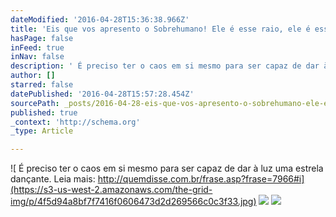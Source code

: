 ```yaml
---
dateModified: '2016-04-28T15:36:38.966Z'
title: 'Eis que vos apresento o Sobrehumano! Ele é esse raio, ele é essa loucura! Trecho de "Assim falou Zaratustra" obra prima de Nietzsche '
hasPage: false
inFeed: true
inNav: false
description: ' É preciso ter o caos em si mesmo para ser capaz de dar à luz uma estrela dançante.   Leia mais: http://quemdisse.com.br/frase.asp?frase=7966#i'
author: []
starred: false
datePublished: '2016-04-28T15:57:28.454Z'
sourcePath: _posts/2016-04-28-eis-que-vos-apresento-o-sobrehumano-ele-e-esse-raio-ele-e.md
published: true
_context: 'http://schema.org'
_type: Article

---
```

![ É preciso ter o caos em si mesmo para ser capaz de dar à luz uma estrela dançante.   Leia mais: http://quemdisse.com.br/frase.asp?frase=7966#i](https://s3-us-west-2.amazonaws.com/the-grid-img/p/4f5d94a8bf7f7416f0606473d2d269566c0c3f33.jpg)
![](https://s3-us-west-2.amazonaws.com/the-grid-img/p/53545ce65cbbf6e787727286075fc9add382cd55.jpg)
![](https://s3-us-west-2.amazonaws.com/the-grid-img/p/4975e7a00965c0978ee81a5149ea57a17a33fef0.jpg)